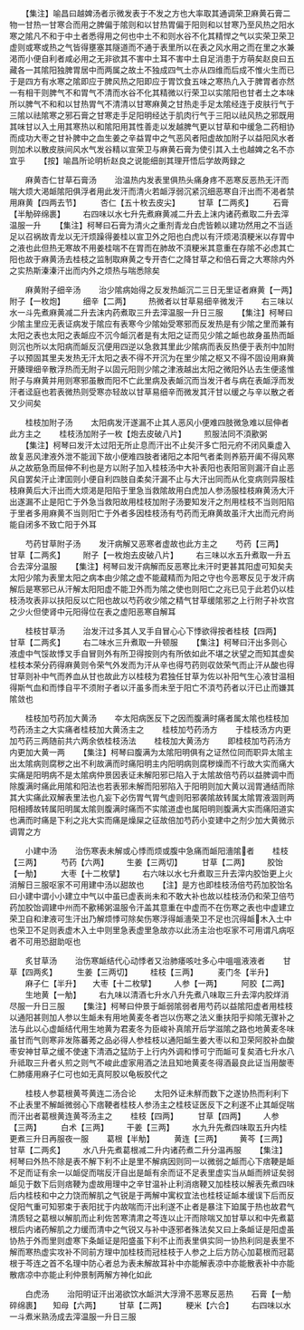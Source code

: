 <!-- { "loadSidebar": true } -->
　　【集注】喻昌曰越婢汤者示微发表于不发之方也大率取其通调荣卫麻黄石膏二物一甘热一甘寒合而用之脾偏于隂则和以甘热胃偏于阳则和以甘寒乃至风热之阳水寒之隂凡不和于中土者悉得用之何也中土不和则水谷不化其精悍之气以实荣卫荣卫虚则或寒或热之气皆得壅塞其隧道而不通于表里所以在表之风水用之而在里之水兼渇而小便自利者咸必用之无非欲其不害中土耳不害中土自足消患于方萌矣赵良曰五藏各一其隂阳独脾胃居中而两属之故土不独成四气土亦从四维而后成不惟火生而已于是四方有水寒之隂即应于脾风热之阳即应于胃饮食五味之寒热凢入于脾胃者亦然一有相干则脾气不和胃气不清而水谷不化其精微以行荣卫以实隂阳也甘者土之本味所以脾气不和和以甘热胃气不清清以甘寒麻黄之甘热走手足太隂经连于皮肤行气于三隂以祛隂寒之邪石膏之甘寒走手足阳明经达于肌肉行气于三阳以祛风热之邪既用其味甘以入土用其寒热以和隂阳用其性善走以发越脾气更以甘草和中缓急二药相协而成功大枣之甘补脾中之血生姜之辛益胃中之气恶风者阳虚故加附子以益阳风水者则加术以散皮肤间风水气发谷精以宣荣卫与麻黄石膏为使引其入土也越婢之名不亦宜乎
　　【按】喻昌所论明析赵良之说能细剖其理开悟后学故两録之










　　麻黄杏仁甘草石膏汤
　　治温热内发表里俱热头痛身疼不恶寒反恶热无汗而喘大烦大渇衇隂阳俱浮者用此发汗而清火若衇浮弱沉紧沉细恶寒自汗出而不渇者禁用麻黄【四两去节】　　　杏仁【五十枚去皮尖】
　　甘草【二两炙】　　　石膏【半觔碎绵裹】
　　右四味以水七升先煮麻黄减二升去上沫内诸药煮取二升去滓温服一升
　　【集注】柯琴曰石膏为清火之重剂青龙白虎皆赖以建功然用之不当适足以召祸故青龙以无汗烦躁得姜桂以宣卫外之阳也白虎以有汗烦渇湏粳米以存胃中之液也此但热无寒故不用姜桂喘不在胃而在肺故不湏粳米其意重在存隂不必虑其亡阳也故于麻黄汤去桂枝之监制取麻黄之专开杏仁之降甘草之和倍石膏之大寒除内外之实热斯溱溱汗出而内外之烦热与喘悉除矣















　　麻黄附子细辛汤
　　治少隂病始得之反发热衇沉二三日无里证者麻黄【一两】　　　附子【一枚炮】
　　细辛【二两】
　　热微者以甘草易细辛微发汗
　　右三味以水一斗先煮麻黄减二升去沫内药煮取三升去滓温服一升日三服
　　【集注】柯琴曰少隂主里应无表证病发于隂应有表寒今少隂始受寒邪而反发热是有少隂之里而兼有太阳之表也太阳之表衇应不沉今衇沉者是有太阳之证而见少隂之衇也故身虽热而衇则沉也所以太阳病而衇反沉便用四逆以急救其里此少隂病而表反热便于表剂中加附子以预固其里夫发热无汗太阳之表不得不开沉为在里少隂之枢又不得不固设用麻黄开腠理细辛散浮热而无附子以固元阳则少隂之津液越出太阳之微阳外亾去生便逺惟附子与麻黄并用则寒邪虽散而阳不亡此里病及表衇沉而当发汗者与病在表衇浮而发汗者迳庭也若表微热则受寒亦轻故以甘草易细辛而微发其汗甘以缓之与辛以散之者又少间矣











　　桂枝加附子汤
　　太阳病发汗遂漏不止其人恶风小便难四肢微急难以屈伸者此方主之
　　桂枝汤加附子一枚【炮去皮破八片】
　　煎服法同不湏歠粥
　　【集注】柯琴曰发汗太过阳无所止息而汗出不止矣汗多亡阳元府不闭风乗虚入故复恶风津液外泄不能润下故小便难四肢者诸阳之本阳气者柔则养筋开阖不得风寒从之故筋急而屈伸不利也是方以附子加入桂枝汤中大补表阳也表阳宻则漏汗自止恶风自罢矣汗止津囬则小便自利四肢自柔矣汗漏不止与大汗出同而从化变病则异服桂枝麻黄后大汗出而大烦渇是阳陷于里急当救隂故用白虎加人参汤服桂枝麻黄汤大汗出遂漏不止是阳亡于外急当救阳故用桂枝加附子汤要知发汗之剂用桂枝不当则阳陷于里者多用麻黄不当则阳亡于外者多因桂枝汤有芍药而无麻黄故虽汗大出而元府尚能自闭多不致亡阳于外耳













　　芍药甘草附子汤
　　发汗病解又恶寒者虚故也此方主之
　　芍药【三两】　　　甘草【二两炙】
　　附子【一枚炮去皮破八片】
　　右三味以水五升煮取一升五合去滓分温服
　　【集注】柯琴曰发汗病解而反恶寒比未汗时更甚其阳虚可知矣夫太阳少隂为表里太阳之病本由少隂之虚不能蔵精而为阳之守也今恶寒反见于发汗病解后是寒邪已从汗解太阳阳虚不能卫外而为隂之使也则阳亡之兆已见于此若仍以桂枝汤攻表非以扶阳反以亡阳也故以芍药收少隂之精气甘草缓隂邪之上行附子补坎宫之少火但使肾中元阳得位在表之虚阳恶寒自解耳


　　桂枝甘草汤
　　治发汗过多其人叉手自冒心心下悸欲得按者桂枝【四两】　　　甘草【二两炙】
　　右二味水三升煮取一升顿服
　　【集注】柯琴曰汗出多则心液虚中气馁故悸叉手自冒则外有所卫得按则内有所依如此不堪之状望之而知其虚矣桂枝本荣分药得麻黄则令荣气外发而为汗从辛也得芍药则収敛荣气而止汗从酸也得甘草则补中气而养血从甘也故此方以桂枝为君独任甘草为佐以补阳气生心液甘温相得斯气血和而悸自平不须附子者以汗虽多而未至于阳亡不湏芍药者以汗已止而嫌其隂敛也



　　桂枝加芍药加大黄汤
　　夲太阳病医反下之因而腹满时痛者属太隂也桂枝加芍药汤主之大实痛者桂枝加大黄汤主之
　　桂枝加芍药汤方
　　于桂枝汤方内更加芍药三两随前共六两余依桂枝汤法
　　桂枝加大黄汤方
　　即桂枝加芍药汤方内更加大黄一两
　　【集注】柯琴曰腹满为太隂阳明俱有之证然位同而职异太隂主出太隂病则腐秽之出不利故满而时痛阳明主内阳明病则腐秽燥而不行故大实而痛大实痛是阳明病不是太隂病仲景因表证未解阳邪已陷入于太隂故倍芍药以益脾调中而除腹满时痛此用隂和阳法也若表邪未解而阳邪陷入于阳明则加大黄以润胃通结而除其大实痛此双解表里法也凢妄下必伤胃气胃气虚则阳邪袭隂故转属太隂胃液涸则两阳相搏故转属阳明属太隂则腹满时痛而不实隂道虚也属阳明则腹满大实而痛阳道实也满而时痛是下利之兆大实而痛是燥屎之征故倍加芍药小变建中之剂少加大黄微示调胃之方











　　小建中汤
　　治伤寒表未解或心悸而烦或腹中急痛而衇阳濇隂者
　　桂枝【三两】　　　芍药【六两】
　　生姜【三两切】　　　甘草【二两】
　　胶饴【一觔】　　　大枣【十二枚擘】
　　右六味以水七升煮取三升去滓内胶饴更上火消解日三服呕家不可用建中汤以甜故也
　　【注】是方也即桂枝汤倍芍药加胶饴名曰小建中谓小小建立中气以中虽已虚表尚未和不敢大补也故以桂枝汤仍和荣卫倍芍药加胶饴调建中州而不歠稀粥温服令汗盖其意重在中虚而不在伤寒之表也中虚建立荣卫自和津液可生汗出乃解烦悸可除矣伤寒浮得衇濇荣卫不足也沉得衇木入土中也荣卫不足则表虚木入土中则里急表虚里急故亦以此汤主治也呕家不可用谓凡病呕者不可用恐甜助呕也















　　炙甘草汤
　　治伤寒衇结代心动悸者又治肺痿咳吐多心中嗢嗢液液者
　　甘草【四两炙】　　　生姜【三两切】
　　桂枝【三两】　　　麦门冬【半升】
　　麻子仁【半升】　　大枣【十二枚擘】
　　人参【一两】　　　阿胶【二两】
　　生地黄【一觔】
　　右九味以清酒七升水八升先煮八味取三升去滓内胶烊消尽服一升日三服
　　【集注】柯琴曰仲景于衇弱隂弱者用芍药以益隂阳虚者用桂枝以通阳甚则加人参以生衇未有用地黄麦冬者岂以伤寒之法义重扶阳乎抑隂无骤补之法与此以心虚衇结代用生地黄为君麦冬为臣峻补真隂开后学滋隂之路也地黄麦冬味虽甘而气则寒非发陈蕃莠之品必得人参桂枝以通阳衇生姜大枣以和卫荣阿胶补血酸枣安神甘草之缓不使速下清酒之猛防于上行内外调和悸可宁而衇可复矣酒七升水八升祗取三升者乆煎之则气不峻此虚家用酒之法且知地黄麦冬得酒最良此证当用酸枣仁肺痿用麻子仁可也如无真阿胶以龟板胶代之










　　桂枝人参葛根黄芩黄连二汤合论
　　太阳外证未觧而数下之遂协热而利利下不止表里不解衇微弱心下痞鞕者桂枝人参汤主之桂枝证医反下之利遂不止其衇促喘而汗出者葛根黄连黄芩汤主之
　　桂枝【四两】　　　甘草【四两】
　　人参【三两】　　　白术【三两】
　　干姜【三两】
　　水九升先煮四味取五升内桂更煮三升日再服夜一服
　　葛根【半觔】　　　黄连【三两】
　　黄芩【三两】　　　甘草【二两炙】
　　水八升先煮葛根减二升内诸药煮二升分温再服
　　【集注】柯琴曰外热不除是表不解下利不止是里不解病因则同一以微弱之衇而心下痞鞕是衇不足而证有余一以衇促而喘反汗自出是衇有余而证不足表里虚实当从衇而辨证矣弱衇见于数下后则痞鞕为虚故用理中之辛甘温补止利消痞鞕又加桂枝以解表先煮四味后内桂枝和中之力饶而解肌之气锐是于两解中寓权宜法也桂枝证衇本缓误下后而反促阳气重可知邪束于表阳扰于内故喘而汗出利遂不止者是暴注下廹属于热也故君气清质轻之葛根以解肌而止利佐苦寒清肃之芩连以止汗而除喘又加甘草以和中先煮葛根后内诸药解肌之力缓而清中之气锐又与补中逐邪者殊法矣又曰上条衇证是阳虚虽协热于外而里则虚寒下条衇证是阳盛虽下利不止而表里俱实同一协热利同是表里不解而寒热虚实攻补不同前方理中加桂枝而冠桂枝于人参之上后方防心加葛根而冠葛根于芩连之首不名理中防心者总为表未解故耳补中亦能解表凉中亦能散表补中亦能散痞凉中亦能止利仲景制两解方神化如此














　　白虎汤
　　治阳明证汗出渴欲饮水衇洪大浮滑不恶寒反恶热
　　石膏【一觔碎绵裹】　　知母【六两】
　　甘草【二两】　　　粳米【六合】
　　右四味以水一斗煮米熟汤成去滓温服一升日三服
